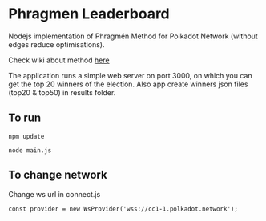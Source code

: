 # Phragmen Leaderboard

Nodejs implementation of Phragmén Method for Polkadot Network (without edges reduce optimisations). 

Check wiki about method [here](https://wiki.polkadot.network/docs/en/learn-phragmen)

The application runs a simple web server on port 3000, on which you can get the top 20 winners of the election. 
Also app create winners json files (top20 & top50) in results folder.

## To run
`npm update`

`node main.js`

## To change network
Change ws url in connect.js

`const provider = new WsProvider('wss://cc1-1.polkadot.network');`

